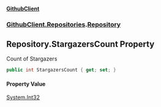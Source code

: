 #### [GithubClient](index.md 'index')
### [GithubClient.Repositories](GithubClient.Repositories.md 'GithubClient.Repositories').[Repository](GithubClient.Repositories.Repository.md 'GithubClient.Repositories.Repository')

## Repository.StargazersCount Property

Count of Stargazers

```csharp
public int StargazersCount { get; set; }
```

#### Property Value
[System.Int32](https://docs.microsoft.com/en-us/dotnet/api/System.Int32 'System.Int32')